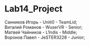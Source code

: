 # Lab14_Project

Санников Игорь - Uniti0 - TeamLid;     
Виталий Романов - WuserVR - Senior;     
Матвей Чайников - L1ndis - Middle;       
Воронов Павел - JeSTER3228 - Junior;      

